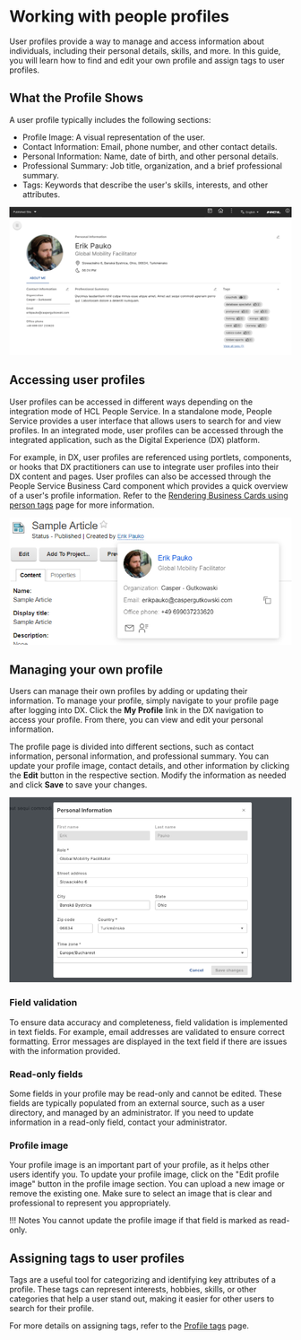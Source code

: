# Working with people profiles

User profiles provide a way to manage and access information about individuals, including their personal details, skills, and more. In this guide, you will learn how to find and edit your own profile and assign tags to user profiles.

## What the Profile Shows

A user profile typically includes the following sections:

  - Profile Image: A visual representation of the user.
  - Contact Information: Email, phone number, and other contact details.
  - Personal Information: Name, date of birth, and other personal details.
  - Professional Summary: Job title, organization, and a brief professional summary.
  - Tags: Keywords that describe the user's skills, interests, and other attributes.

![Profile Page - Example Profile](./img/profile-page.png)

## Accessing user profiles

User profiles can be accessed in different ways depending on the integration mode of HCL People Service. In a standalone mode, People Service provides a user interface that allows users to search for and view profiles. In an integrated mode, user profiles can be accessed through the integrated application, such as the Digital Experience (DX) platform.

For example, in DX, user profiles are referenced using portlets, components, or hooks that DX practitioners can use to integrate user profiles into their DX content and pages. User profiles can also be accessed through the People Service Business Card component which provides a quick overview of a user's profile information. Refer to the  [Rendering Business Cards using person tags](../integration/rendering_business_card_person_tag.md) page for more information.

![Person link and business card - Example](./img/person-link-business-card.png)

## Managing your own profile

Users can manage their own profiles by adding or updating their information. To manage your profile, simply navigate to your profile page after logging into DX. Click the **My Profile** link in the DX navigation to access your profile. From there, you can view and edit your personal information.

The profile page is divided into different sections, such as contact information, personal information, and professional summary. You can update your profile image, contact details, and other information by clicking the **Edit** button in the respective section. Modify the information as needed and click **Save** to save your changes.

![Profile Page - Edit Profile](./img/profile-page-edit-profile.png)

### Field validation

To ensure data accuracy and completeness, field validation is implemented in text fields. For example, email addresses are validated to ensure correct formatting. Error messages are displayed in the text field if there are issues with the information provided.

### Read-only fields

Some fields in your profile may be read-only and cannot be edited. These fields are typically populated from an external source, such as a user directory, and managed by an administrator. If you need to update information in a read-only field, contact your administrator.

### Profile image

Your profile image is an important part of your profile, as it helps other users identify you. To update your profile image, click on the "Edit profile image" button in the profile image section. You can upload a new image or remove the existing one. Make sure to select an image that is clear and professional to represent you appropriately.

!!! Notes
    You cannot update the profile image if that field is marked as read-only.

## Assigning tags to user profiles
Tags are a useful tool for categorizing and identifying key attributes of a profile. These tags can represent interests, hobbies, skills, or other categories that help a user stand out, making it easier for other users to search for their profile.

For more details on assigning tags, refer to the [Profile tags](./people_profile_tags.md) page.